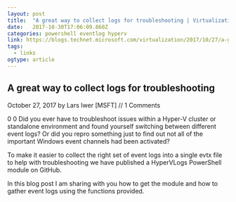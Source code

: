```yaml
---
layout: post 
title:  "A great way to collect logs for troubleshooting | Virtualization Blog" 
date:   2017-10-30T17:06:09.860Z 
categories: powershell eventlog hyperv
link: https://blogs.technet.microsoft.com/virtualization/2017/10/27/a-great-way-to-collect-logs-for-troubleshooting/ 
tags:
  - links
ogtype: article 
---
```


## A great way to collect logs for troubleshooting

October 27, 2017 by Lars Iwer [MSFT] // 1 Comments

0
0
Did you ever have to troubleshoot issues within a Hyper-V cluster or standalone environment and found yourself switching between different event logs? Or did you repro something just to find out not all of the important Windows event channels had been activated?

To make it easier to collect the right set of event logs into a single evtx file to help with troubleshooting we have published a HyperVLogs PowerShell module on GitHub.

In this blog post I am sharing with you how to get the module and how to gather event logs using the functions provided.